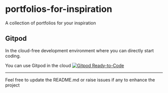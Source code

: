 # portfolios-for-inspiration
A collection of portfolios for your inspiration


## Gitpod

In the cloud-free development environment where you can directly start coding.

You can use Gitpod in the cloud  [![Gitpod Ready-to-Code](https://img.shields.io/badge/Gitpod-Ready--to--Code-blue?logo=gitpod)](https://gitpod.io/#https://github.com/DhanushNehru/portfolios-for-inspiration/)

----

Feel free to update the README.md or raise issues if any to enhance the project
